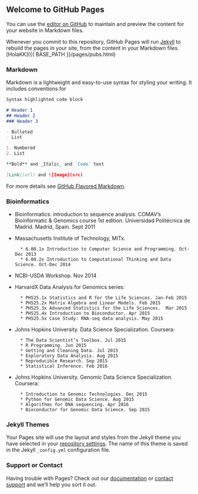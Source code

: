 ## Welcome to GitHub Pages

You can use the [editor on GitHub](https://github.com/jdieramon/jdieramon.github.io/edit/master/index.md) to maintain and preview the content for your website in Markdown files.

Whenever you commit to this repository, GitHub Pages will run [Jekyll](https://jekyllrb.com/) to rebuild the pages in your site, from the content in your Markdown files.
[HolaKK]({{ BASE_PATH }}/pages/pubs.html)
### Markdown

Markdown is a lightweight and easy-to-use syntax for styling your writing. It includes conventions for

```markdown
Syntax highlighted code block

# Header 1
## Header 2
### Header 3

- Bulleted
- List

1. Numbered
2. List

**Bold** and _Italic_ and `Code` text

[Link](url) and ![Image](src)
```

For more details see [GitHub Flavored Markdown](https://guides.github.com/features/mastering-markdown/).

### Bioinformatics  
* Bioinformatics: introduction to sequence analysis. COMAV’s Bioinformatic & Genomics course 1st edition. Universidad Politécnica de Madrid. Madrid, Spain. Sept 2011
  
* Massachusetts Institute of Technology, MITx.  
  
        * 6.00.1x Introduction to Computer Science and Programming. Oct-Dec 2013   
        * 6.00.2x Introduction to Computational Thinking and Data Science. Oct-Dec 2014  
      
* NCBI-USDA Workshop. Nov 2014  
    
* HarvardX Data Analysis for Genomics series:  
        
        * PH525.1x Statistics and R for the Life Sciences. Jan-Feb 2015
        * PH525.2x Matrix Algebra and Linear Models. Feb 2015
        * PH525.3x Advanced Statistics for the Life Sciences.  Mar 2015
        * PH525.4x Introduction to Bioconductor. Apr 2015
        * PH525.5x Case Study: RNA-seq data analysis. May 2015
  
* Johns Hopkins University. Data Science Specialization. Coursera: 
  
        * The Data Scientist’s Toolbox. Jul 2015
        * R Programming. Jun 2015  
        * Getting and Cleaning Data. Jul 2015  
        * Exploratory Data Analysis. Aug 2015  
        * Reproducible Research. Sep 2015  
        * Statistical Inference. Feb 2016


* Johns Hopkins University. Genomic Data Science Specialization. Coursera:

        * Introduction to Genomic Technologies. Dec 2015
        * Python for Genomic Data Science. Aug 2015
        * Algorithms for DNA sequencing. Apr 2016
        * Bioconductor for Genomic Data Science. Sep 2015



### Jekyll Themes

Your Pages site will use the layout and styles from the Jekyll theme you have selected in your [repository settings](https://github.com/jdieramon/jdieramon.github.io/settings). The name of this theme is saved in the Jekyll `_config.yml` configuration file.

### Support or Contact

Having trouble with Pages? Check out our [documentation](https://help.github.com/categories/github-pages-basics/) or [contact support](https://github.com/contact) and we’ll help you sort it out.
